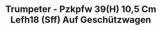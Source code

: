 ---
layout: product
title: "Trumpeter - Pzkpfw 39(H) 10,5 Cm Lefh18 (Sff) Auf Geschützwagen"
price: "2700" 
desc: "N/A"
img_path: "/assets/img/TRU00353.jpg"
brand: "N/A"
available: false
special_offer: false
new: false
soon: false
cat: "010000"
subcat: "013400"
subsubcat: "0N/A"
sifra: "TRU00353"
popular: true
---